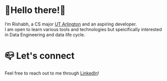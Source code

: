 <h1>🌟Hello there!🌟</h1>

I’m Rishabh, a CS major [UT Arlington](https://www.uta.edu/) and an aspiring developer.<br>
I am open to learn various tools and technologies but speicifically interested in Data Engineering and data life cycle.

<h1>📪 Let's connect</h1>
Feel free to reach out to me through <a href = "https://www.linkedin.com/in/rishabh-mediratta/">LinkedIn</a>!
